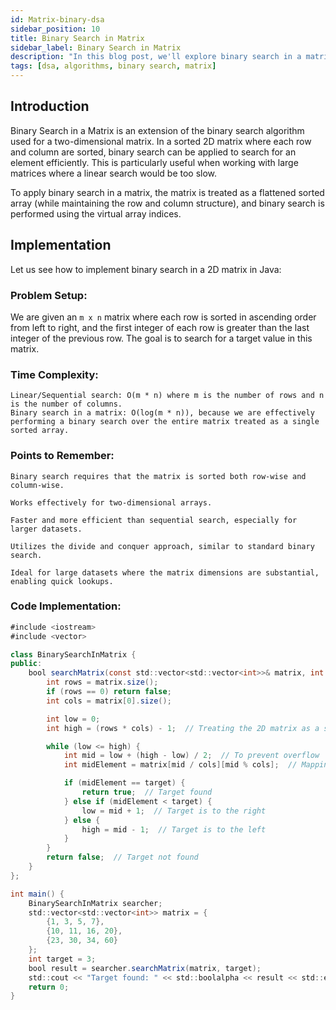 ```yaml
---
id: Matrix-binary-dsa
sidebar_position: 10
title: Binary Search in Matrix
sidebar_label: Binary Search in Matrix
description: "In this blog post, we'll explore binary search in a matrix, an optimized method to find an element in a sorted 2D matrix efficiently in C++."
tags: [dsa, algorithms, binary search, matrix]
---
```


## Introduction
Binary Search in a Matrix is an extension of the binary search algorithm used for a two-dimensional matrix. In a sorted 2D matrix where each row and column are sorted, binary search can be applied to search for an element efficiently. This is particularly useful when working with large matrices where a linear search would be too slow.

To apply binary search in a matrix, the matrix is treated as a flattened sorted array (while maintaining the row and column structure), and binary search is performed using the virtual array indices.

## Implementation

Let us see how to implement binary search in a 2D matrix in Java:

### Problem Setup:

We are given an `m x n` matrix where each row is sorted in ascending order from left to right, and the first integer of each row is greater than the last integer of the previous row. The goal is to search for a target value in this matrix.

### Time Complexity:

    Linear/Sequential search: O(m * n) where m is the number of rows and n is the number of columns.
    Binary search in a matrix: O(log(m * n)), because we are effectively performing a binary search over the entire matrix treated as a single sorted array.

### Points to Remember:
    Binary search requires that the matrix is sorted both row-wise and column-wise.

    Works effectively for two-dimensional arrays.

    Faster and more efficient than sequential search, especially for larger datasets.

    Utilizes the divide and conquer approach, similar to standard binary search.

    Ideal for large datasets where the matrix dimensions are substantial, enabling quick lookups.
### Code Implementation:

```java
#include <iostream>
#include <vector>

class BinarySearchInMatrix {
public:
    bool searchMatrix(const std::vector<std::vector<int>>& matrix, int target) {
        int rows = matrix.size();
        if (rows == 0) return false;
        int cols = matrix[0].size();

        int low = 0;
        int high = (rows * cols) - 1;  // Treating the 2D matrix as a single flat array

        while (low <= high) {
            int mid = low + (high - low) / 2;  // To prevent overflow
            int midElement = matrix[mid / cols][mid % cols];  // Mapping the 1D index back to 2D

            if (midElement == target) {
                return true;  // Target found
            } else if (midElement < target) {
                low = mid + 1;  // Target is to the right
            } else {
                high = mid - 1;  // Target is to the left
            }
        }
        return false;  // Target not found
    }
};

int main() {
    BinarySearchInMatrix searcher;
    std::vector<std::vector<int>> matrix = {
        {1, 3, 5, 7},
        {10, 11, 16, 20},
        {23, 30, 34, 60}
    };
    int target = 3;
    bool result = searcher.searchMatrix(matrix, target);
    std::cout << "Target found: " << std::boolalpha << result << std::endl;  // Output: Target found: true
    return 0;
}

```
